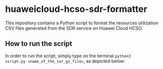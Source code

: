 # huaweicloud-hcso-sdr-formatter
This repository contains a Python script to format the resources utilization CSV files generated from the SDR service on Huawei Cloud HCSO.

## How to run the script
In order to run the script, simply type on the terminal <code>python3 script.py <name_of_the_tar_gz_file></code>, as depicted below:
<br>
<img href="https://github.com/user-attachments/assets/61a6740b-8b15-48d2-a46d-e8f3ae0b0e1a">
